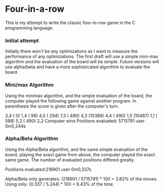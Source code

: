 # Four-in-a-row
This is my attempt to write the classic four-in-row game
in the C programming language.

### Initial attempt
Initially there won't be any optimizations as I want to measure the performance
of any optimizations.
The first draft will use a simple mini-max algorithm and the evaluation of the board
will be simple. Future versions will use alpha/beta and have a more sophisticated 
algorithm to evaluate the board.

### Mini/max Algorithm
Using the minimax algorithm, and the simple evaluation of the board,
the computer played the following game against another program.
In parenthesis the score is given after the computer's turn.

3,4 (    0)
1,4 (   98)
4,5 (  294)
7,3 (  490)
4,3 (10389)
4,4 (  490)
1,5 (10487)
1,1 (  588)
5,2 (  490)
2,2 Computer wins
Positions evaluated: 5715791
user    0m5,244s

### Alpha/Beta Algorithm
Using the Alpha/Beta algorithm, and the same simple evaluation of the board,
playing the exact game from above, the computer played the exact same game.
The number of evaluated positions differed greatly.

Positions evaluated:218901
user    0m0,337s

Alpha/Beta only generates: (218901 / 5715791) * 100 = 3.83% of the moves.
Using only: (0.337 / 5.244) * 100  = 6.43% of the time.


